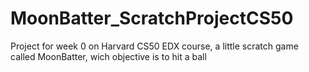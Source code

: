 # MoonBatter_ScratchProjectCS50
Project for week 0 on Harvard CS50 EDX course, a little scratch game called MoonBatter, wich objective is to hit a ball

